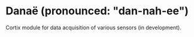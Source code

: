 # Danaë (pronounced: "dan-nah-ee")
Cortix module for data acquisition of various sensors (in development).
